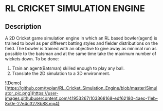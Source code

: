 # RL CRICKET SIMULATION ENGINE
## Description

A 2D Cricket game simulation engine in which an RL based bowler(agent) is trained to bowl as per different batting styles and fielder distributions on the field. The bowler is trained with an objective to give away as minimal run as possible to the batsman and at the same time take the maximum number of wickets down.
To be done:
1) Train an agent(Batsman) skilled enough to play any ball.
2) Translate the 2D simulation to a 3D environment.

![Demo][https://github.com/tvpian/RL_Cricket_Simulation_Engine/blob/master/Simulator_pic.png](https://user-images.githubusercontent.com/41953267/103368168-edf62180-4aec-11eb-8c0e-27e4c3278b88.mp4)


